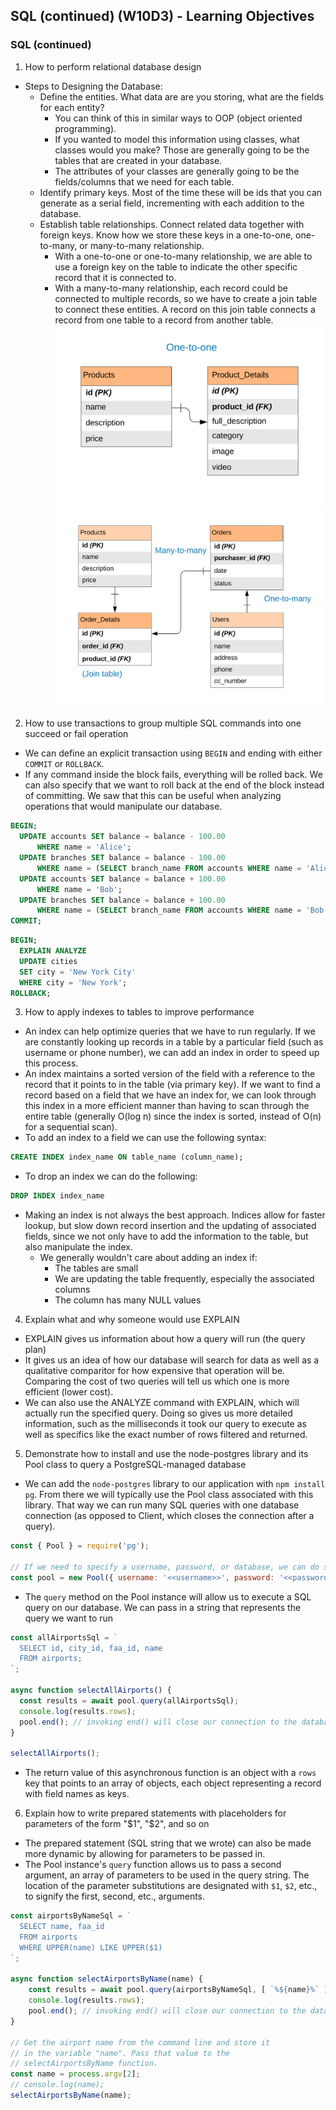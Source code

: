 ## SQL (continued) (W10D3) - Learning Objectives

### SQL (continued)
1. How to perform relational database design
- Steps to Designing the Database:
  - Define the entities. What data are are you storing, what are the fields for each entity?
    - You can think of this in similar ways to OOP (object oriented programming).
    - If you wanted to model this information using classes, what classes would you make? Those are generally going to be the tables that are created in your database.
    - The attributes of your classes are generally going to be the fields/columns that we need for each table.
  - Identify primary keys. Most of the time these will be ids that you can generate as a serial field, incrementing with each addition to the database.
  - Establish table relationships. Connect related data together with foreign keys. Know how we store these keys in a one-to-one, one-to-many, or many-to-many relationship.
    - With a one-to-one or one-to-many relationship, we are able to use a foreign key on the table to indicate the other specific record that it is connected to.
    - With a many-to-many relationship, each record could be connected to multiple records, so we have to create a join table to connect these entities. A record on this join table connects a record from one table to a record from another table.
  ![one-to-one](./oto-relationship.svg)
  ![one-to-many many-to-many](./otm-and-mtm-relationships.svg)

2. How to use transactions to group multiple SQL commands into one succeed or fail operation
- We can define an explicit transaction using `BEGIN` and ending with either `COMMIT` or `ROLLBACK`.
- If any command inside the block fails, everything will be rolled back. We can also specify that we want to roll back at the end of the block instead of committing. We saw that this can be useful when analyzing operations that would manipulate our database.
```sql
BEGIN;
  UPDATE accounts SET balance = balance - 100.00
      WHERE name = 'Alice';
  UPDATE branches SET balance = balance - 100.00
      WHERE name = (SELECT branch_name FROM accounts WHERE name = 'Alice');
  UPDATE accounts SET balance = balance + 100.00
      WHERE name = 'Bob';
  UPDATE branches SET balance = balance + 100.00
      WHERE name = (SELECT branch_name FROM accounts WHERE name = 'Bob');
COMMIT;
```
```sql
BEGIN;
  EXPLAIN ANALYZE
  UPDATE cities
  SET city = 'New York City'
  WHERE city = 'New York';
ROLLBACK;
```

3. How to apply indexes to tables to improve performance
- An index can help optimize queries that we have to run regularly. If we are constantly looking up records in a table by a particular field (such as username or phone number), we can add an index in order to speed up this process.
- An index maintains a sorted version of the field with a reference to the record that it points to in the table (via primary key). If we want to find a record based on a field that we have an index for, we can look through this index in a more efficient manner than having to scan through the entire table (generally O(log n) since the index is sorted, instead of O(n) for a sequential scan).
- To add an index to a field we can use the following syntax:
```sql
CREATE INDEX index_name ON table_name (column_name);
```
- To drop an index we can do the following:
```sql
DROP INDEX index_name
```
- Making an index is not always the best approach. Indices allow for faster lookup, but slow down record insertion and the updating of associated fields, since we not only have to add the information to the table, but also manipulate the index.
  - We generally wouldn't care about adding an index if:
    - The tables are small
    - We are updating the table frequently, especially the associated columns
    - The column has many NULL values

4. Explain what and why someone would use EXPLAIN
- EXPLAIN gives us information about how a query will run (the query plan)
- It gives us an idea of how our database will search for data as well as a qualitative comparitor for how expensive that operation will be. Comparing the cost of two queries will tell us which one is more efficient (lower cost).
- We can also use the ANALYZE command with EXPLAIN, which will actually run the specified query. Doing so gives us more detailed information, such as the milliseconds it took our query to execute as well as specifics like the exact number of rows filtered and returned.

5. Demonstrate how to install and use the node-postgres library and its Pool class to query a PostgreSQL-managed database
- We can add the `node-postgres` library to our application with `npm install pg`. From there we will typically use the Pool class associated with this library. That way we can run many SQL queries with one database connection (as opposed to Client, which closes the connection after a query).
```javascript
const { Pool } = require('pg');

// If we need to specify a username, password, or database, we can do so when we create a Pool instance, otherwise the default values for logging in to psql are used:
const pool = new Pool({ username: '<<username>>', password: '<<password>>', database: '<<database>>'})
```
- The `query` method on the Pool instance will allow us to execute a SQL query on our database. We can pass in a string that represents the query we want to run
```javascript
const allAirportsSql = `
  SELECT id, city_id, faa_id, name
  FROM airports;
`;

async function selectAllAirports() {
  const results = await pool.query(allAirportsSql);
  console.log(results.rows);
  pool.end(); // invoking end() will close our connection to the database
}

selectAllAirports();
```
- The return value of this asynchronous function is an object with a `rows` key that points to an array of objects, each object representing a record with field names as keys.

6. Explain how to write prepared statements with placeholders for parameters of the form "$1", "$2", and so on
- The prepared statement (SQL string that we wrote) can also be made more dynamic by allowing for parameters to be passed in.
- The Pool instance's `query` function allows us to pass a second argument, an array of parameters to be used in the query string. The location of the parameter substitutions are designated with `$1`, `$2`, etc., to signify the first, second, etc., arguments.
```javascript
const airportsByNameSql = `
  SELECT name, faa_id
  FROM airports
  WHERE UPPER(name) LIKE UPPER($1)
`;

async function selectAirportsByName(name) {
	const results = await pool.query(airportsByNameSql, [ `%${name}%` ]);
	console.log(results.rows);
	pool.end(); // invoking end() will close our connection to the database
}

// Get the airport name from the command line and store it
// in the variable "name". Pass that value to the
// selectAirportsByName function.
const name = process.argv[2];
// console.log(name);
selectAirportsByName(name);
```
